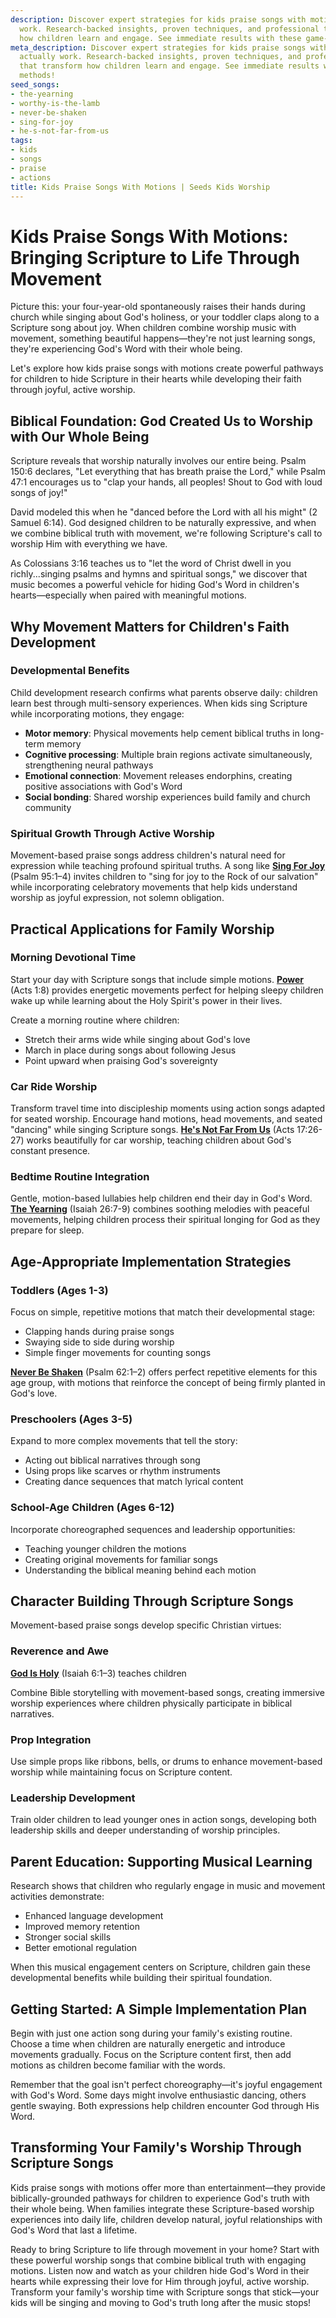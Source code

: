 ```yaml
---
description: Discover expert strategies for kids praise songs with motions that actually
  work. Research-backed insights, proven techniques, and professional tips that transform
  how children learn and engage. See immediate results with these game-changing methods!
meta_description: Discover expert strategies for kids praise songs with motions that
  actually work. Research-backed insights, proven techniques, and professional tips
  that transform how children learn and engage. See immediate results with these game-changing
  methods!
seed_songs:
- the-yearning
- worthy-is-the-lamb
- never-be-shaken
- sing-for-joy
- he-s-not-far-from-us
tags:
- kids
- songs
- praise
- actions
title: Kids Praise Songs With Motions | Seeds Kids Worship
---
```

# Kids Praise Songs With Motions: Bringing Scripture to Life Through Movement

Picture this: your four-year-old spontaneously raises their hands during church while singing about God's holiness, or your toddler claps along to a Scripture song about joy. When children combine worship music with movement, something beautiful happens—they're not just learning songs, they're experiencing God's Word with their whole being.

Let's explore how kids praise songs with motions create powerful pathways for children to hide Scripture in their hearts while developing their faith through joyful, active worship.

## Biblical Foundation: God Created Us to Worship with Our Whole Being

Scripture reveals that worship naturally involves our entire being. Psalm 150:6 declares, "Let everything that has breath praise the Lord," while Psalm 47:1 encourages us to "clap your hands, all peoples! Shout to God with loud songs of joy!"

David modeled this when he "danced before the Lord with all his might" (2 Samuel 6:14). God designed children to be naturally expressive, and when we combine biblical truth with movement, we're following Scripture's call to worship Him with everything we have.

As Colossians 3:16 teaches us to "let the word of Christ dwell in you richly...singing psalms and hymns and spiritual songs," we discover that music becomes a powerful vehicle for hiding God's Word in children's hearts—especially when paired with meaningful motions.

## Why Movement Matters for Children's Faith Development

### Developmental Benefits

Child development research confirms what parents observe daily: children learn best through multi-sensory experiences. When kids sing Scripture while incorporating motions, they engage:

- **Motor memory**: Physical movements help cement biblical truths in long-term memory
- **Cognitive processing**: Multiple brain regions activate simultaneously, strengthening neural pathways
- **Emotional connection**: Movement releases endorphins, creating positive associations with God's Word
- **Social bonding**: Shared worship experiences build family and church community

### Spiritual Growth Through Active Worship

Movement-based praise songs address children's natural need for expression while teaching profound spiritual truths. A song like **[Sing For Joy](https://seedskidsworship.com/product/sing-for-joy-psalm-951-4-3/)** (Psalm 95:1–4) invites children to "sing for joy to the Rock of our salvation" while incorporating celebratory movements that help kids understand worship as joyful expression, not solemn obligation.

## Practical Applications for Family Worship

### Morning Devotional Time

Start your day with Scripture songs that include simple motions. **[Power](https://seedskidsworship.com/product/power-acts-18/)** (Acts 1:8) provides energetic movements perfect for helping sleepy children wake up while learning about the Holy Spirit's power in their lives.

Create a morning routine where children:
- Stretch their arms wide while singing about God's love
- March in place during songs about following Jesus
- Point upward when praising God's sovereignty

### Car Ride Worship

Transform travel time into discipleship moments using action songs adapted for seated worship. Encourage hand motions, head movements, and seated "dancing" while singing Scripture songs. **[He's Not Far From Us](https://seedskidsworship.com/product/hes-not-far-from-us-acts-1726-27-2/)** (Acts 17:26-27) works beautifully for car worship, teaching children about God's constant presence.

### Bedtime Routine Integration

Gentle, motion-based lullabies help children end their day in God's Word. **[The Yearning](https://seedskidsworship.com/product/the-yearning-isaiah-267-9/)** (Isaiah 26:7-9) combines soothing melodies with peaceful movements, helping children process their spiritual longing for God as they prepare for sleep.

## Age-Appropriate Implementation Strategies

### Toddlers (Ages 1-3)

Focus on simple, repetitive motions that match their developmental stage:
- Clapping hands during praise songs
- Swaying side to side during worship
- Simple finger movements for counting songs

**[Never Be Shaken](https://seedskidsworship.com/product/never-be-shaken-psalm-621-2-2/)** (Psalm 62:1–2) offers perfect repetitive elements for this age group, with motions that reinforce the concept of being firmly planted in God's love.

### Preschoolers (Ages 3-5)

Expand to more complex movements that tell the story:
- Acting out biblical narratives through song
- Using props like scarves or rhythm instruments
- Creating dance sequences that match lyrical content

### School-Age Children (Ages 6-12)

Incorporate choreographed sequences and leadership opportunities:
- Teaching younger children the motions
- Creating original movements for familiar songs
- Understanding the biblical meaning behind each motion

## Character Building Through Scripture Songs

Movement-based praise songs develop specific Christian virtues:

### Reverence and Awe

**[God Is Holy](https://seedskidsworship.com/product/god-is-holy-isaiah-611-3/)** (Isaiah 6:1–3) teaches children

Combine Bible storytelling with movement-based songs, creating immersive worship experiences where children physically participate in biblical narratives.

### Prop Integration

Use simple props like ribbons, bells, or drums to enhance movement-based worship while maintaining focus on Scripture content.

### Leadership Development

Train older children to lead younger ones in action songs, developing both leadership skills and deeper understanding of worship principles.

## Parent Education: Supporting Musical Learning

Research shows that children who regularly engage in music and movement activities demonstrate:
- Enhanced language development
- Improved memory retention
- Stronger social skills
- Better emotional regulation

When this musical engagement centers on Scripture, children gain these developmental benefits while building their spiritual foundation.

## Getting Started: A Simple Implementation Plan

Begin with just one action song during your family's existing routine. Choose a time when children are naturally energetic and introduce movements gradually. Focus on the Scripture content first, then add motions as children become familiar with the words.

Remember that the goal isn't perfect choreography—it's joyful engagement with God's Word. Some days might involve enthusiastic dancing, others gentle swaying. Both expressions help children encounter God through His Word.

## Transforming Your Family's Worship Through Scripture Songs

Kids praise songs with motions offer more than entertainment—they provide biblically-grounded pathways for children to experience God's truth with their whole being. When families integrate these Scripture-based worship experiences into daily life, children develop natural, joyful relationships with God's Word that last a lifetime.

Ready to bring Scripture to life through movement in your home? Start with these powerful worship songs that combine biblical truth with engaging motions. Listen now and watch as your children hide God's Word in their hearts while expressing their love for Him through joyful, active worship. Transform your family's worship time with Scripture songs that stick—your kids will be singing and moving to God's truth long after the music stops!

<script type="application/ld+json">
{
  "@context": "https://schema.org",
  "@type": "Article",
  "headline": "Kids Praise Songs With Motions",
  "author": {
    "@type": "Organization",
    "name": "Seeds Kids Worship"
  },
  "publisher": {
    "@type": "Organization",
    "name": "Seeds Kids Worship",
    "logo": {
      "@type": "ImageObject",
      "url": "https://seedskidsworship.com/logo.png"
    }
  },
  "datePublished": "2025-09-05T14:18:58.217910",
  "dateModified": "2025-09-05T14:18:58.217934",
  "description": "Discover expert strategies for kids praise songs with motions that actually work. Research-backed insights, proven techniques, and professional tips that transf",
  "mainEntityOfPage": {
    "@type": "WebPage",
    "@id": "https://seedskidsworship.com/activities/kids-praise-songs-with-motions/"
  }
}
</script>

<script type="application/ld+json">
{
  "@context": "https://schema.org",
  "@type": "Product",
  "name": "The Yearning",
  "description": "A worship song about spiritual longing and yearning for God",
  "url": "https://seedskidsworship.com/product/the-yearning-isaiah-267-9/",
  "brand": {
    "@type": "Brand",
    "name": "Seeds Kids Worship"
  },
  "category": "Children's Christian Music",
  "album": "When You Lie Down: Lullabies & Scripture Songs"
}
</script>

<script type="application/ld+json">
{
  "@context": "https://schema.org",
  "@type": "Product",
  "name": "Worthy is the Lamb",
  "description": "Easter song of praise declaring the Lamb worthy of power and honor from Revelation 5:12",
  "url": "https://seedskidsworship.com/product/worthy-is-the-lamb-revelation-512/",
  "brand": {
    "@type": "Brand",
    "name": "Seeds Kids Worship"
  },
  "category": "Children's Christian Music",
  "album": "Seeds of Easter EP"
}
</script>

<script type="application/ld+json">
{
  "@context": "https://schema.org",
  "@type": "Product",
  "name": "Never Be Shaken",
  "description": "Joyful song celebrating the transformation of believers into a new creation in Christ (2 Corinthians 5:17) and encouraging kids to live out their new identity.",
  "url": "https://seedskidsworship.com/product/never-be-shaken-psalm-621-2-2/",
  "brand": {
    "@type": "Brand",
    "name": "Seeds Kids Worship"
  },
  "category": "Children's Christian Music",
  "album": "Seeds of Courage"
}
</script>

<script type="
